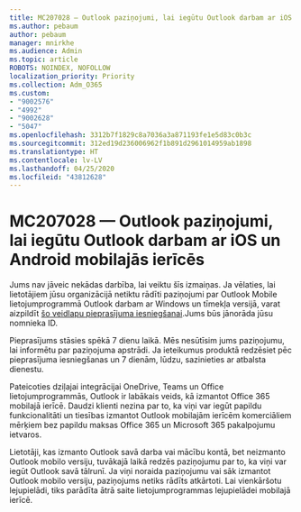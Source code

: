 ```yaml
---
title: MC207028 — Outlook paziņojumi, lai iegūtu Outlook darbam ar iOS un Android mobilajās ierīcēs
ms.author: pebaum
author: pebaum
manager: mnirkhe
ms.audience: Admin
ms.topic: article
ROBOTS: NOINDEX, NOFOLLOW
localization_priority: Priority
ms.collection: Adm_O365
ms.custom:
- "9002576"
- "4992"
- "9002628"
- "5047"
ms.openlocfilehash: 3312b7f1829c8a7036a3a871193fe1e5d83c0b3c
ms.sourcegitcommit: 312ed19d236006962f1b891d2961014959ab1898
ms.translationtype: HT
ms.contentlocale: lv-LV
ms.lasthandoff: 04/25/2020
ms.locfileid: "43812628"
---
```

# <a name="mc207028---notifications-in-outlook-to-obtain-outlook-for-ios-and-android-on-mobile-devices"></a>MC207028 — Outlook paziņojumi, lai iegūtu Outlook darbam ar iOS un Android mobilajās ierīcēs

Jums nav jāveic nekādas darbība, lai veiktu šīs izmaiņas. Ja vēlaties, lai lietotājiem jūsu organizācijā netiktu rādīti paziņojumi par Outlook Mobile lietojumprogrammā Outlook darbam ar Windows un tīmekļa versijā, varat aizpildīt [šo veidlapu pieprasījuma iesniegšanai](https://aka.ms/MC207028).Jums būs jānorāda jūsu nomnieka ID. 

Pieprasījums stāsies spēkā 7 dienu laikā. Mēs nesūtīsim jums paziņojumu, lai informētu par paziņojuma apstrādi. Ja ieteikumus produktā redzēsiet pēc pieprasījuma iesniegšanas un 7 dienām, lūdzu, sazinieties ar atbalsta dienestu.

Pateicoties dziļajai integrācijai OneDrive, Teams un Office lietojumprogrammās, Outlook ir labākais veids, kā izmantot Office 365 mobilajā ierīcē. Daudzi klienti nezina par to, ka viņi var iegūt papildu funkcionalitāti un tiesības izmantot Outlook mobilajām ierīcēm komerciāliem mērķiem bez papildu maksas Office 365 un Microsoft 365 pakalpojumu ietvaros.

Lietotāji, kas izmanto Outlook savā darba vai mācību kontā, bet neizmanto Outlook mobilo versiju, tuvākajā laikā redzēs paziņojumu par to, ka viņi var iegūt Outlook savā tālrunī. Ja viņi noraida paziņojumu vai sāk izmantot Outlook mobilo versiju, paziņojums netiks rādīts atkārtoti. Lai vienkāršotu lejupielādi, tiks parādīta ātrā saite lietojumprogrammas lejupielādei mobilajā ierīcē.
